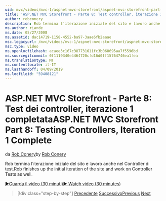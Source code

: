 ```yaml
---
uid: mvc/videos/mvc-1/aspnet-mvc-storefront/aspnet-mvc-storefront-part-8-testing-controllers-iteration-1-complete
title: 'ASP.NET MVC Storefront - Parte 8: Test controller, iterazione 1 completata | Microsoft Docs'
author: robconery
description: Rob termina l'iterazione iniziale del sito e lavoro anche nel Controller di test.
ms.author: riande
ms.date: 05/27/2008
ms.assetid: dac14719-1158-4552-ba97-3aae6fb2aaae
msc.legacyurl: /mvc/videos/mvc-1/aspnet-mvc-storefront/aspnet-mvc-storefront-part-8-testing-controllers-iteration-1-complete
msc.type: video
ms.openlocfilehash: acaee3c167c387731611fc3b068695aa7f5596bd
ms.sourcegitcommit: 0f1119340e4464720cfd16d0ff15764746ea1fea
ms.translationtype: MT
ms.contentlocale: it-IT
ms.lasthandoff: 04/09/2019
ms.locfileid: "59408121"
---
```

# <a name="aspnet-mvc-storefront-part-8-testing-controllers-iteration-1-complete"></a><span data-ttu-id="86210-103">ASP.NET MVC Storefront - Parte 8: Test dei controller, iterazione 1 completata</span><span class="sxs-lookup"><span data-stu-id="86210-103">ASP.NET MVC Storefront Part 8: Testing Controllers, Iteration 1 Complete</span></span>

<span data-ttu-id="86210-104">da [Rob Conery](https://github.com/robconery)</span><span class="sxs-lookup"><span data-stu-id="86210-104">by [Rob Conery](https://github.com/robconery)</span></span>

<span data-ttu-id="86210-105">Rob termina l'iterazione iniziale del sito e lavoro anche nel Controller di test.</span><span class="sxs-lookup"><span data-stu-id="86210-105">Rob finishes up the initial iteration of the site and work on Controller Tests as well.</span></span>

[<span data-ttu-id="86210-106">&#9654;Guarda il video (30 minuti)</span><span class="sxs-lookup"><span data-stu-id="86210-106">&#9654; Watch video (30 minutes)</span></span>](https://channel9.msdn.com/Blogs/ASP-NET-Site-Videos/aspnet-mvc-storefront-part-8-testing-controllers-iteration-1-complete)

> [!div class="step-by-step"]
> <span data-ttu-id="86210-107">[Precedente](aspnet-mvc-storefront-part-7-routing-and-ui-work.md)
> [Successivo](aspnet-mvc-storefront-part-9-the-shopping-cart.md)</span><span class="sxs-lookup"><span data-stu-id="86210-107">[Previous](aspnet-mvc-storefront-part-7-routing-and-ui-work.md)
[Next](aspnet-mvc-storefront-part-9-the-shopping-cart.md)</span></span>
